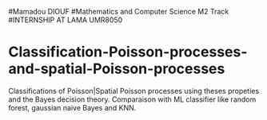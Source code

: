 #Mamadou DIOUF
#Mathematics and Computer Science M2 Track
#INTERNSHIP AT LAMA UMR8050


# Classification-Poisson-processes-and-spatial-Poisson-processes
Classifications of Poisson|Spatial Poisson processes using theses propeties and the Bayes decision theory. Comparaison with ML classifier like random forest, gaussian naive Bayes and KNN.

